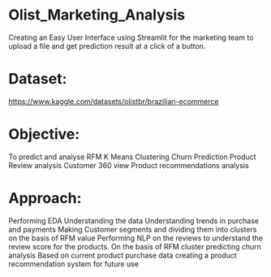 # Olist_Marketing_Analysis

Creating an Easy User Interface using Streamlit for the marketing team to upload a file and get prediction result at a click of a button. 

# Dataset: 
https://www.kaggle.com/datasets/olistbr/brazilian-ecommerce

# Objective:  
To predict and analyse 
RFM 
K Means Clustering
Churn Prediction 
Product Review analysis 
Customer 360 view 
Product recommendations analysis

# Approach:
Performing EDA 
Understanding the data 
Understanding trends in purchase and payments 
Making Customer segments and dividing them into clusters on the basis of RFM value 
Performing NLP on the reviews to understand the review score for the products. 
On the basis of RFM cluster predicting churn analysis 
Based on current product purchase data creating a product recommendation system for future use
